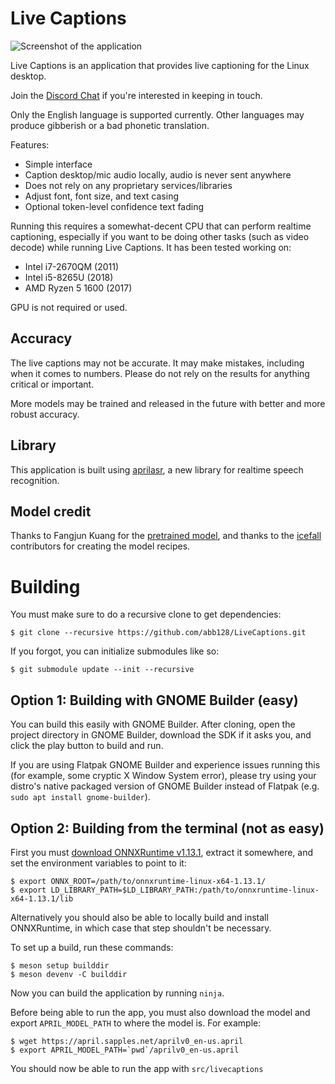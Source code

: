 # Live Captions

![Screenshot of the application](https://github.com/abb128/LiveCaptions/blob/main/screenshot.png?raw=true)

Live Captions is an application that provides live captioning for the Linux desktop.

Join the [Discord Chat](https://discord.gg/QWaJHxWjUM) if you're interested in keeping in touch.

Only the English language is supported currently. Other languages may produce gibberish or a bad phonetic translation.

Features:
* Simple interface
* Caption desktop/mic audio locally, audio is never sent anywhere
* Does not rely on any proprietary services/libraries
* Adjust font, font size, and text casing
* Optional token-level confidence text fading

Running this requires a somewhat-decent CPU that can perform realtime captioning, especially if you want to be doing other tasks (such as video decode) while running Live Captions. It has been tested working on:
* Intel i7-2670QM (2011)
* Intel i5-8265U (2018)
* AMD Ryzen 5 1600 (2017)

GPU is not required or used.

## Accuracy
The live captions may not be accurate. It may make mistakes, including when it comes to numbers. Please do not rely on the results for anything critical or important.

More models may be trained and released in the future with better and more robust accuracy.

## Library
This application is built using [aprilasr](https://github.com/abb128/april-asr), a new library for realtime speech recognition.

## Model credit
Thanks to Fangjun Kuang for the [pretrained model](https://huggingface.co/csukuangfj/icefall-asr-librispeech-lstm-transducer-stateless2-2022-09-03/tree/main), and thanks to the [icefall](https://github.com/k2-fsa/icefall) contributors for creating the model recipes.

# Building
You must make sure to do a recursive clone to get dependencies:
```
$ git clone --recursive https://github.com/abb128/LiveCaptions.git
```

If you forgot, you can initialize submodules like so:
```
$ git submodule update --init --recursive
```

## Option 1: Building with GNOME Builder (easy)
You can build this easily with GNOME Builder. After cloning, open the project directory in GNOME Builder, download the SDK if it asks you, and click the play button to build and run.

If you are using Flatpak GNOME Builder and experience issues running this (for example, some cryptic X Window System error), please try using your distro's native packaged version of GNOME Builder instead of Flatpak (e.g. `sudo apt install gnome-builder`).

## Option 2: Building from the terminal (not as easy)
First you must [download ONNXRuntime v1.13.1](https://github.com/microsoft/onnxruntime/releases/download/v1.13.1/onnxruntime-linux-x64-1.13.1.tgz), extract it somewhere, and set the environment variables to point to it:
```
$ export ONNX_ROOT=/path/to/onnxruntime-linux-x64-1.13.1/
$ export LD_LIBRARY_PATH=$LD_LIBRARY_PATH:/path/to/onnxruntime-linux-x64-1.13.1/lib
```

Alternatively you should also be able to locally build and install ONNXRuntime, in which case that step shouldn't be necessary.

To set up a build, run these commands:
```
$ meson setup builddir
$ meson devenv -C builddir
```

Now you can build the application by running `ninja`.

Before being able to run the app, you must also download the model and export `APRIL_MODEL_PATH` to where the model is. For example:
```
$ wget https://april.sapples.net/aprilv0_en-us.april
$ export APRIL_MODEL_PATH=`pwd`/aprilv0_en-us.april
```

You should now be able to run the app with `src/livecaptions`
